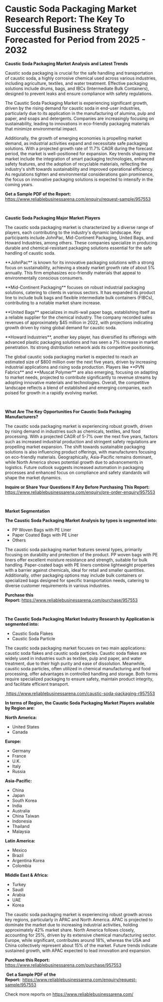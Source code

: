 <p><h1>Caustic Soda Packaging Market Research Report: The Key To Successful Business Strategy Forecasted for Period from 2025 - 2032</h1></p><p><strong>Caustic Soda Packaging Market Analysis and Latest Trends</strong></p>
<p><p>Caustic soda packaging is crucial for the safe handling and transportation of caustic soda, a highly corrosive chemical used across various industries, including agriculture, textiles, and water treatment. Effective packaging solutions include drums, bags, and IBCs (Intermediate Bulk Containers), designed to prevent leaks and ensure compliance with safety regulations.</p><p>The Caustic Soda Packaging Market is experiencing significant growth, driven by the rising demand for caustic soda in end-user industries, particularly due to its application in the manufacturing of alumina, pulp and paper, and soaps and detergents. Companies are increasingly focusing on sustainability, leading to innovations in eco-friendly packaging materials that minimize environmental impact.</p><p>Additionally, the growth of emerging economies is propelling market demand, as industrial activities expand and necessitate safe packaging solutions. With a projected growth rate of 11.7% CAGR during the forecast period, the market is well-positioned for expansion. Key trends shaping the market include the integration of smart packaging technologies, enhanced safety features, and the adoption of recyclable materials, reflecting the industry's shift towards sustainability and improved operational efficiency. As regulations tighten and environmental considerations gain prominence, the focus on innovative packaging solutions is expected to intensify in the coming years.</p></p>
<p><strong>Get a Sample PDF of the Report:&nbsp;</strong> <a href="https://www.reliablebusinessarena.com/enquiry/request-sample/957553?utm_campaign=2276&utm_medium=2&utm_source=Github&utm_content=ia&utm_term=30012025&utm_id=caustic-soda-packaging">https://www.reliablebusinessarena.com/enquiry/request-sample/957553</a></p>
<p>&nbsp;</p>
<p><strong>Caustic Soda Packaging Major Market Players</strong></p>
<p><p>The caustic soda packaging market is characterized by a diverse range of players, each contributing to the industry's dynamic landscape. Key participants include JohnPac, Mid-Continent Packaging, United Bags, and Howard Industries, among others. These companies specialize in producing durable and chemical-resistant packaging solutions essential for the safe handling of caustic soda.</p><p>**JohnPac** is known for its innovative packaging solutions with a strong focus on sustainability, achieving a steady market growth rate of about 5% annually. This firm emphasizes eco-friendly materials that appeal to environmentally conscious consumers.</p><p>**Mid-Continent Packaging** focuses on robust industrial packaging solutions, catering to clients in various sectors. It has expanded its product line to include bulk bags and flexible intermediate bulk containers (FIBCs), contributing to a notable market share increase.</p><p>**United Bags** specializes in multi-wall paper bags, establishing itself as a reliable supplier for the chemical industry. The company recorded sales revenues of approximately $45 million in 2022, with projections indicating growth driven by rising global demand for caustic soda.</p><p>**Howard Industries**, another key player, has diversified its offerings with advanced plastic packaging solutions and has seen a 7% increase in market penetration. Its strong distribution network aids its competitive positioning.</p><p>The global caustic soda packaging market is expected to reach an estimated size of $800 million over the next five years, driven by increasing industrial applications and rising soda production. Players like **PVN Fabrics** and **Muscat Polymer** are also emerging, focusing on adapting to market needs, projected to contribute significantly to revenue streams by adopting innovative materials and technologies. Overall, the competitive landscape reflects a blend of established and emerging companies, each poised for growth in a rapidly evolving market.</p></p>
<p>&nbsp;</p>
<p><strong>What Are The Key Opportunities For Caustic Soda Packaging Manufacturers?</strong></p>
<p><p>The caustic soda packaging market is experiencing robust growth, driven by rising demand in industries such as chemicals, textiles, and food processing. With a projected CAGR of 5-7% over the next five years, factors such as increased industrial production and stringent safety regulations are propelling market expansion. The shift towards sustainable packaging solutions is also influencing product offerings, with manufacturers focusing on eco-friendly materials. Geographically, Asia-Pacific remains dominant, while North America shows potential growth due to advancements in logistics. Future outlook suggests increased automation in packaging processes and enhanced focus on compliance and safety standards will shape the market dynamics.</p></p>
<p><strong>Inquire or Share Your Questions If Any Before Purchasing This Report:</strong> <a href="https://www.reliablebusinessarena.com/enquiry/pre-order-enquiry/957553?utm_campaign=2276&utm_medium=2&utm_source=Github&utm_content=ia&utm_term=30012025&utm_id=caustic-soda-packaging">https://www.reliablebusinessarena.com/enquiry/pre-order-enquiry/957553</a></p>
<p>&nbsp;</p>
<p><strong>Market Segmentation</strong></p>
<p><strong>The Caustic Soda Packaging Market Analysis by types is segmented into:</strong></p>
<p><ul><li>PP Woven Bags with PE Liner</li><li>Paper Coated Bags with PE Liner</li><li>Others</li></ul></p>
<p><p>The caustic soda packaging market features several types, primarily focusing on durability and protection of the product. PP woven bags with PE liners offer excellent moisture resistance and strength, suitable for bulk handling. Paper-coated bags with PE liners combine lightweight properties with a barrier against chemicals, ideal for retail and smaller quantities. Additionally, other packaging options may include bulk containers or specialized bags designed for specific transportation needs, catering to diverse customer requirements in various industries.</p></p>
<p><strong>Purchase this Report:&nbsp;</strong><a href="https://www.reliablebusinessarena.com/purchase/957553?utm_campaign=2276&utm_medium=2&utm_source=Github&utm_content=ia&utm_term=30012025&utm_id=caustic-soda-packaging">https://www.reliablebusinessarena.com/purchase/957553</a></p>
<p>&nbsp;</p>
<p><strong>The Caustic Soda Packaging Market Industry Research by Application is segmented into:</strong></p>
<p><ul><li>Caustic Soda Flakes</li><li>Caustic Soda Particle</li></ul></p>
<p><p>The caustic soda packaging market focuses on two main applications: caustic soda flakes and caustic soda particles. Caustic soda flakes are widely used in industries such as textiles, pulp and paper, and water treatment, due to their high purity and ease of dissolution. Meanwhile, caustic soda particles, often utilized in chemical manufacturing and food processing, offer advantages in controlled handling and storage. Both forms require specialized packaging to ensure safety, maintain product integrity, and facilitate efficient transport.</p></p>
<p><a href="https://www.reliablebusinessarena.com/caustic-soda-packaging-r957553?utm_campaign=2276&utm_medium=2&utm_source=Github&utm_content=ia&utm_term=30012025&utm_id=caustic-soda-packaging">&nbsp;https://www.reliablebusinessarena.com/caustic-soda-packaging-r957553</a></p>
<p><strong>In terms of Region, the Caustic Soda Packaging Market Players available by Region are:</strong></p>
<p>
    <p> <strong> North America: </strong>
        <ul>
            <li>United States</li>
            <li>Canada</li>
        </ul>
        </p> 
    <p> <strong> Europe: </strong>
        <ul>
            <li>Germany</li>
            <li>France</li>
            <li>U.K.</li>
            <li>Italy</li>
            <li>Russia</li>
        </ul>
        </p> 
    <p> <strong> Asia-Pacific: </strong>
        <ul>
            <li>China</li>
            <li>Japan</li>
            <li>South Korea</li>
            <li>India</li>
            <li>Australia</li>
            <li>China Taiwan</li>
            <li>Indonesia</li>
            <li>Thailand</li>
            <li>Malaysia</li>
        </ul>
        </p> 
    <p> <strong> Latin America: </strong>
        <ul>
            <li>Mexico</li>
            <li>Brazil</li>
            <li>Argentina Korea</li>
            <li>Colombia</li>
        </ul>
        </p> 
    <p> <strong> Middle East & Africa: </strong>
        <ul>
            <li>Turkey</li>
            <li>Saudi</li>
            <li>Arabia</li>
            <li>UAE</li>
            <li>Korea</li>
        </ul>
    </p>
    </p>
<p><p>The caustic soda packaging market is experiencing robust growth across key regions, particularly in APAC and North America. APAC is projected to dominate the market due to increasing industrial activities, holding approximately 42% market share. North America follows closely, accounting for 25%, driven by its extensive chemical manufacturing sector. Europe, while significant, contributes around 18%, whereas the USA and China collectively represent about 15% of the market. Future trends indicate sustained growth, with APAC expected to lead innovation and expansion.</p></p>
<p><strong>Purchase this Report: </strong><a href="https://www.reliablebusinessarena.com/purchase/957553?utm_campaign=2276&utm_medium=2&utm_source=Github&utm_content=ia&utm_term=30012025&utm_id=caustic-soda-packaging">https://www.reliablebusinessarena.com/purchase/957553</a></p>
<p>&nbsp;<strong>Get a Sample PDF of the Report:&nbsp;&nbsp;</strong><a href="https://www.reliablebusinessarena.com/enquiry/request-sample/957553?utm_campaign=2276&utm_medium=2&utm_source=Github&utm_content=ia&utm_term=30012025&utm_id=caustic-soda-packaging">https://www.reliablebusinessarena.com/enquiry/request-sample/957553</a></p>
<p><strong></strong></p>
<p>Check more reports on <a href="https://www.reliablebusinessarena.com/?utm_campaign=2276&utm_medium=2&utm_source=Github&utm_content=ia&utm_term=30012025&utm_id=caustic-soda-packaging">https://www.reliablebusinessarena.com/</a></p>